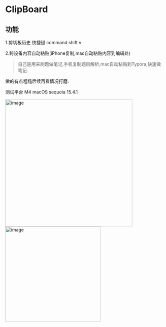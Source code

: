 # ClipBoard
## 功能
1.剪切板历史 快捷键 command shift v

2.跨设备内容自动粘贴(iPhone复制,mac自动粘贴内容到编辑处)

> 自己是用来刷题做笔记,手机复制题目解析,mac自动粘贴到Typora,快速做笔记.

做的有点粗糙后续再看情况打磨.

测试平台 M4 macOS sequoia 15.4.1

<img width="400" alt="image" src="https://github.com/user-attachments/assets/5335802c-886c-4854-acae-85972ea30216" />
<img width="300" alt="image" src="https://github.com/user-attachments/assets/ff625ff7-b9c8-4b57-adfb-bd368c2e4e42" />
